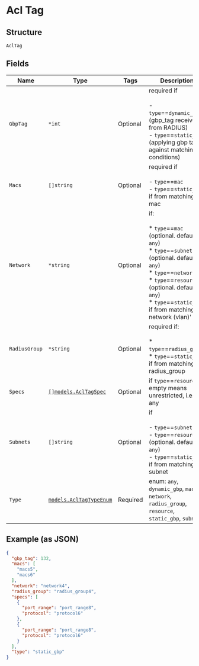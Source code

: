 
# Acl Tag

## Structure

`AclTag`

## Fields

| Name | Type | Tags | Description |
|  --- | --- | --- | --- |
| `GbpTag` | `*int` | Optional | required if<br><br>- `type`==`dynamic_gbp` (gbp_tag received from RADIUS)<br>- `type`==`static_gbp` (applying gbp tag against matching conditions) |
| `Macs` | `[]string` | Optional | required if<br><br>- `type`==`mac`<br>- `type`==`static_gbp` if from matching mac |
| `Network` | `*string` | Optional | if:<br><br>* `type`==`mac` (optional. default is `any`)<br>* `type`==`subnet` (optional. default is `any`)<br>* `type`==`network`<br>* `type`==`resource` (optional. default is `any`)<br>* `type`==`static_gbp` if from matching network (vlan)' |
| `RadiusGroup` | `*string` | Optional | required if:<br><br>* `type`==`radius_group`<br>* `type`==`static_gbp`<br>  if from matching radius_group |
| `Specs` | [`[]models.AclTagSpec`](../../doc/models/acl-tag-spec.md) | Optional | if `type`==`resource`<br>empty means unrestricted, i.e. any |
| `Subnets` | `[]string` | Optional | if<br><br>- `type`==`subnet`<br>- `type`==`resource` (optional. default is `any`)<br>- `type`==`static_gbp` if from matching subnet |
| `Type` | [`models.AclTagTypeEnum`](../../doc/models/acl-tag-type-enum.md) | Required | enum: `any`, `dynamic_gbp`, `mac`, `network`, `radius_group`, `resource`, `static_gbp`, `subnet` |

## Example (as JSON)

```json
{
  "gbp_tag": 132,
  "macs": [
    "macs5",
    "macs6"
  ],
  "network": "network4",
  "radius_group": "radius_group4",
  "specs": [
    {
      "port_range": "port_range8",
      "protocol": "protocol6"
    },
    {
      "port_range": "port_range8",
      "protocol": "protocol6"
    }
  ],
  "type": "static_gbp"
}
```

